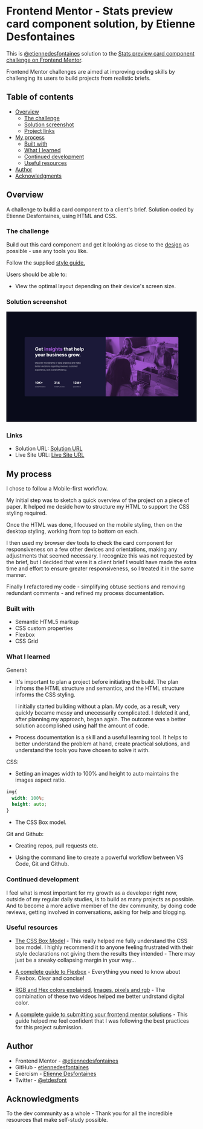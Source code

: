 # Frontend Mentor - Stats preview card component solution, by Etienne Desfontaines

This is [@etiennedesfontaines](https://www.frontendmentor.io/profile/etiennedesfontaines) solution to the [Stats preview card component challenge on Frontend Mentor](https://www.frontendmentor.io/challenges/stats-preview-card-component-8JqbgoU62).

Frontend Mentor challenges are aimed at improving coding skills by challenging its users to build projects from realistic briefs.

## Table of contents

- [Overview](#overview)
  - [The challenge](#the-challenge)
  - [Solution screenshot](#solution-screenshot)
  - [Project links](#links)
- [My process](#my-process)
  - [Built with](#built-with)
  - [What I learned](#what-i-learned)
  - [Continued development](#continued-development)
  - [Useful resources](#useful-resources)
- [Author](#author)
- [Acknowledgments](#acknowledgments)

## Overview

A challenge to build a card component to a client's brief. Solution coded by Etienne Desfontaines, using HTML and CSS.

### The challenge

Build out this card component and get it looking as close to the [design](./design) as possible - use any tools you like.

Follow the supplied [style guide.](./style-guide.md)

Users should be able to:

- View the optimal layout depending on their device's screen size.

### Solution screenshot

![](./screenshots/stats-preview-component-desktop-screenshot.png)

### Links

- Solution URL: [Solution URL](https://github.com/etiennedesfontaines/frontend-mentor/tree/main/newbie/stats-preview-card-component-main)
- Live Site URL: [Live Site URL](https://stats-preview-card-component-solution-etiennedesfontaines.netlify.app/)

## My process

I chose to follow a Mobile-first workflow.

My initial step was to sketch a quick overview of the project on a piece of paper. It helped me deside how to structure my HTML to support the CSS styling required.

Once the HTML was done, I focused on the mobile styling, then on the desktop styling, working from top to bottom on each.

I then used my browser dev tools to check the card component for responsiveness on a few other devices and orientations, making any adjustments that seemed necessary. I recognize this was not requested by the brief, but I decided that were it a client brief I would have made the extra time and effort to ensure greater responsiveness, so I treated it in the same manner.

Finally I refactored my code - simplifying obtuse sections and removing redundant comments - and refined my process documentation.

### Built with

- Semantic HTML5 markup
- CSS custom properties
- Flexbox
- CSS Grid

### What I learned

General:

- It's important to plan a project before initiating the build.
  The plan infroms the HTML structure and semantics, and the HTML structure informs the CSS styling.

  I initially started building without a plan. My code, as a result, very quickly became messy and unecessarily complicated. I deleted it and, after planning my approach, began again. The outcome was a better solution accomplished using half the amount of code.

- Process documentation is a skill and a useful learning tool.
  It helps to better understand the problem at hand, create practical solutions, and understand the tools you have chosen to solve it with.

CSS:

- Setting an images width to 100% and height to auto maintains the images aspect ratio.

```CSS
img{
  width: 100%;
  height: auto;
}
```

- The CSS Box model.

Git and Github:

- Creating repos, pull requests etc.

- Using the command line to create a powerful workflow between VS Code, Git and Github.

### Continued development

I feel what is most important for my growth as a developer right now, outside of my regular daily studies, is to build as many projects as possible. And to become a more active member of the dev community, by doing code reviews, getting involved in conversations, asking for help and blogging.

### Useful resources

- [The CSS Box Model](https://developer.mozilla.org/en-US/docs/Learn/CSS/Building_blocks/The_box_model) - This really helped me fully understand the CSS box model. I highly recommend it to anyone feeling frustrated with their style declarations not giving them the results they intended - There may just be a sneaky collapsing margin in your way...

- [A complete guide to Flexbox](https://css-tricks.com/snippets/css/a-guide-to-flexbox/) - Everything you need to know about Flexbox. Clear and concise!

- [RGB and Hex colors explained](hhttps://www.youtube.com/watch?v=hhI4x6hx21s), [Images, pixels and rgb](hhttps://www.youtube.com/watch?v=15aqFQQVBWU) - The combination of these two videos helped me better undrstand digital color.

- [A complete guide to submitting your frontend mentor solutions](https://medium.com/frontend-mentor/a-complete-guide-to-submitting-solutions-on-frontend-mentor-ac6384162248) - This guide helped me feel confident that I was following the best practices for this project submission.

## Author

- Frontend Mentor - [@etiennedesfontaines](https://www.frontendmentor.io/profile/etiennedesfontaines)
- GitHub - [etiennedesfontaines](https://github.com/etiennedesfontaines)
- Exercism - [Etienne Desfontaines](https://exercism.io/profiles/etiennedesfontaines)
- Twitter - [@etdesfont](https://www.twitter.com/etdesfont)

## Acknowledgments

To the dev community as a whole - Thank you for all the incredible resources that make self-study possible.

